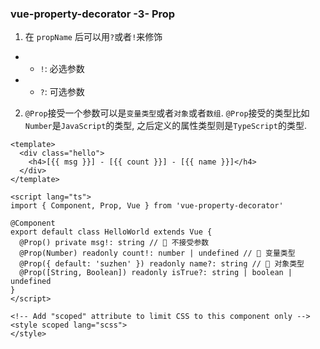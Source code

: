 ### vue-property-decorator -3- Prop
1. 在 `propName` 后可以用`?`或者`!`来修饰
- - `!`: 必选参数
- - `?`: 可选参数
2. `@Prop`接受一个参数可以是`变量类型`或者`对象`或者`数组`. `@Prop`接受的类型比如`Number`是`JavaScript`的类型, 之后定义的属性类型则是`TypeScript`的类型. 

```vue
<template>
  <div class="hello">
    <h4>[{{ msg }}] - [{{ count }}] - [{{ name }}]</h4>
  </div>
</template>

<script lang="ts">
import { Component, Prop, Vue } from 'vue-property-decorator'

@Component
export default class HelloWorld extends Vue {
  @Prop() private msg!: string // 🎃 不接受参数
  @Prop(Number) readonly count!: number | undefined // 🎃 变量类型 
  @Prop({ default: 'suzhen' }) readonly name?: string // 🎃 对象类型 
  @Prop([String, Boolean]) readonly isTrue?: string | boolean | undefined
}
</script>

<!-- Add "scoped" attribute to limit CSS to this component only -->
<style scoped lang="scss">
</style>

```